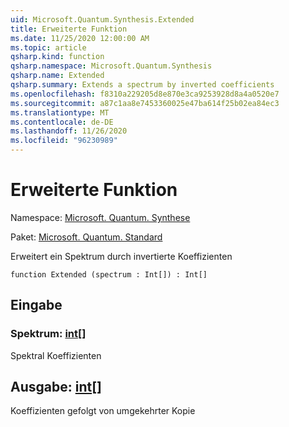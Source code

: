 ```yaml
---
uid: Microsoft.Quantum.Synthesis.Extended
title: Erweiterte Funktion
ms.date: 11/25/2020 12:00:00 AM
ms.topic: article
qsharp.kind: function
qsharp.namespace: Microsoft.Quantum.Synthesis
qsharp.name: Extended
qsharp.summary: Extends a spectrum by inverted coefficients
ms.openlocfilehash: f8310a229205d8e870e3ca9253928d8a4a0520e7
ms.sourcegitcommit: a87c1aa8e7453360025e47ba614f25b02ea84ec3
ms.translationtype: MT
ms.contentlocale: de-DE
ms.lasthandoff: 11/26/2020
ms.locfileid: "96230989"
---
```

# <a name="extended-function"></a>Erweiterte Funktion

Namespace: [Microsoft. Quantum. Synthese](xref:Microsoft.Quantum.Synthesis)

Paket: [Microsoft. Quantum. Standard](https://nuget.org/packages/Microsoft.Quantum.Standard)


Erweitert ein Spektrum durch invertierte Koeffizienten

```qsharp
function Extended (spectrum : Int[]) : Int[]
```


## <a name="input"></a>Eingabe

### <a name="spectrum--int"></a>Spektrum: [int](xref:microsoft.quantum.lang-ref.int)[]

Spektral Koeffizienten



## <a name="output--int"></a>Ausgabe: [int](xref:microsoft.quantum.lang-ref.int)[]

Koeffizienten gefolgt von umgekehrter Kopie
